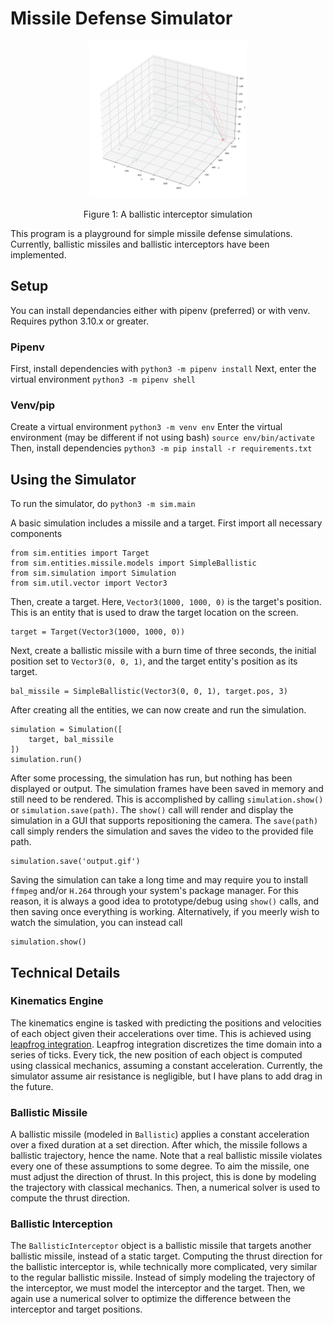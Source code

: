 # Missile Defense Simulator

<p align="center">
	<img src="https://github.com/KaiHicks/missile-simulator/blob/master/readme_animation.gif?raw=true" width=50%>
	<center>Figure 1: A ballistic interceptor simulation</center>
</p>

This program is a playground for simple missile defense simulations. Currently, ballistic missiles and ballistic interceptors have been implemented. 

## Setup
You can install dependancies either with pipenv (preferred) or with venv. Requires python 3.10.x or greater. 

### Pipenv

First, install dependencies with
```python3 -m pipenv install```
Next, enter the virtual environment
```python3 -m pipenv shell```

### Venv/pip

Create a virtual environment
```python3 -m venv env```
Enter the virtual environment (may be different if not using bash)
```source env/bin/activate```
Then, install dependencies
```python3 -m pip install -r requirements.txt```

## Using the Simulator

To run the simulator, do
```python3 -m sim.main```

A basic simulation includes a missile and a target. First import all necessary components
```
from sim.entities import Target
from sim.entities.missile.models import SimpleBallistic
from sim.simulation import Simulation
from sim.util.vector import Vector3
```
Then, create a target. Here, `Vector3(1000, 1000, 0)` is the target's position. This is an entity that is used to draw the target location on the screen.
```
target = Target(Vector3(1000, 1000, 0))
```
Next, create a ballistic missile with a burn time of three seconds, the initial position set to `Vector3(0, 0, 1)`, and the target entity's position as its target.
```
bal_missile = SimpleBallistic(Vector3(0, 0, 1), target.pos, 3)
```
After creating all the entities, we can now create and run the simulation.
```
simulation = Simulation([
	target, bal_missile
])
simulation.run()
```
After some processing, the simulation has run, but nothing has been displayed or output. The simulation frames have been saved in memory and still need to be rendered. This is accomplished by calling `simulation.show()` or `simulation.save(path)`. The `show()` call will render and display the simulation in a GUI that supports repositioning the camera. The `save(path)` call simply renders the simulation and saves the video to the provided file path. 
```
simulation.save('output.gif')
```
Saving the simulation can take a long time and may require you to install `ffmpeg` and/or `H.264` through your system's package manager. For this reason, it is always a good idea to prototype/debug using `show()` calls, and then saving once everything is working. Alternatively, if you meerly wish to watch the simulation, you can instead call 
```
simulation.show()
```

## Technical Details

### Kinematics Engine

The kinematics engine is tasked with predicting the positions and velocities of each object given their accelerations over time. This is achieved using [leapfrog integration](https://en.wikipedia.org/wiki/Leapfrog_integration). Leapfrog integration discretizes the time domain into a series of ticks. Every tick, the new position of each object is computed using classical mechanics, assuming a constant acceleration. Currently, the simulator assume air resistance is negligible, but I have plans to add drag in the future. 

### Ballistic Missile

A ballistic missile (modeled in `Ballistic`) applies a constant acceleration over a fixed duration at a set direction. After which, the missile follows a ballistic trajectory, hence the name. Note that a real ballistic missile violates every one of these assumptions to some degree. To aim the missile, one must adjust the direction of thrust. In this project, this is done by modeling the trajectory with classical mechanics. Then, a numerical solver is used to compute the thrust direction. 

### Ballistic Interception

The `BallisticInterceptor` object is a ballistic missile that targets another ballistic missile, instead of a static target. Computing the thrust direction for the ballistic interceptor is, while technically more complicated, very similar to the regular ballistic missile. Instead of simply modeling the trajectory of the interceptor, we must model the interceptor and the target. Then, we again use a numerical solver to optimize the difference between the interceptor and target positions. 